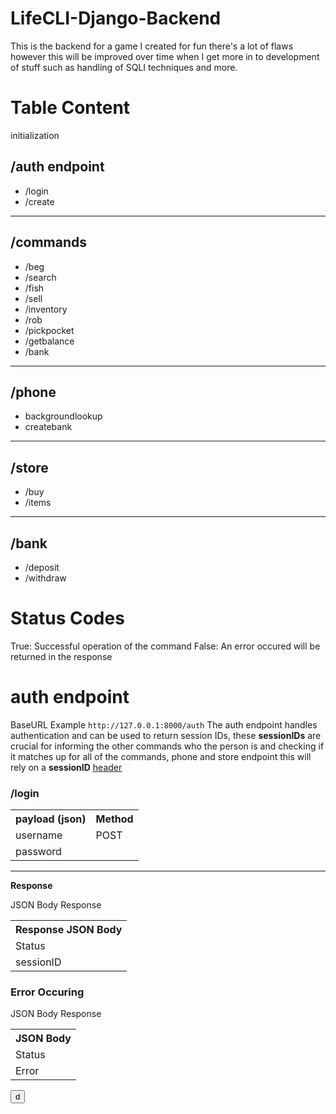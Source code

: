 # LifeCLI-Django-Backend
This is the backend for a game I created for fun there's a lot of flaws however this will be improved over time when I get more in to development of stuff such as handling of SQLI techniques and more.

<h1>Table Content</h1>
initialization
<h2>/auth endpoint</h2>
<ul>
    <li>/login</li>
    <li>/create</li>
</ul>

<hr>

<h2>/commands</h2>
<ul>
    <li>/beg</li>
    <li>/search</li>
    <li>/fish</li>
    <li>/sell</li>
    <li>/inventory</li>
    <li>/rob</li>
    <li>/pickpocket</li>
    <li>/getbalance</li>
    <li>/bank</li>
</ul>

<hr>

<h2>/phone</h2>
<ul>
    <li>backgroundlookup</li>
    <li>createbank</li>
</ul>

<hr>

<h2>/store</h2>

<ul>
    <li>/buy</li>
    <li>/items</li>
</ul>


<hr>

<h2>/bank</h2>

<ul>
    <li>/deposit</li>
    <li>/withdraw</li>
</ul>

<h1>Status Codes</h1>
True: Successful operation of the command
False: An error occured will be returned in the response

<h1>auth endpoint</h1>

BaseURL Example
```http://127.0.0.1:8000/auth```
The auth endpoint handles authentication and can be used to return session IDs, these __sessionIDs__ are crucial for informing the other commands who the person is and checking if it matches up for all of the commands, phone and store endpoint this will rely on a <b>sessionID</b> <u><a href="https://developer.mozilla.org/en-US/docs/Glossary/Request_header">header</a></u>

<h3>/login</h3>
<table>
    <tr>
        <th>payload (json) </th>
        <th>Method</th>
    </tr>
    <tr>
        <td>username</td>
        <td>POST</td>
    </tr>
    <tr>
        <td>password</td>
    </tr>
</table>

<hr>
<b>Response</b>

JSON Body Response
<table>
    <tr>
        <th>Response JSON Body</th>
    </tr>
    <tr>
        <td>Status</td>
    </tr>
    <tr>
        <td>sessionID</td>
    </tr>
</table>

<h3>Error Occuring</h3>
JSON Body Response
<table>
    <tr>
        <th>JSON Body</th>
    </tr>
    <tr>
        <td>Status</td>
    </tr>
    <tr>
        <td>Error</td>
    </tr>
</table>

<button onclick="alert('d')">d</button>
